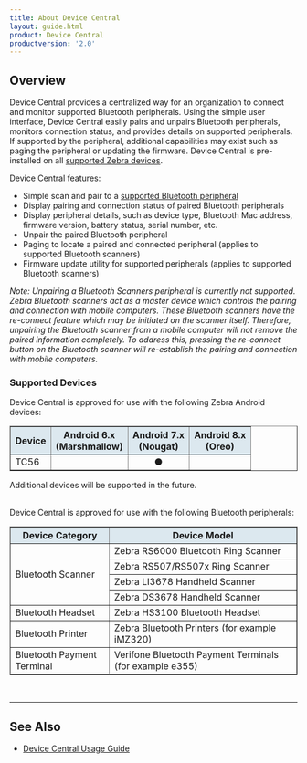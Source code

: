 ```yaml
---
title: About Device Central
layout: guide.html
product: Device Central
productversion: '2.0'
---
```


## Overview

Device Central provides a centralized way for an organization to connect and monitor supported Bluetooth peripherals.  Using the simple user interface, Device Central easily pairs and unpairs Bluetooth peripherals, monitors connection status, and provides details on supported peripherals. If supported by the peripheral, additional capabilities may exist such as paging the peripheral or updating the firmware. Device Central is pre-installed on all [supported Zebra devices](#supporteddevices).

Device Central features:

* Simple scan and pair to a [supported Bluetooth peripheral](#supporteddevices)
* Display pairing and connection status of paired Bluetooth peripherals
* Display peripheral details, such as device type, Bluetooth Mac address, firmware version, battery status, serial number, etc.
* Unpair the paired Bluetooth peripheral 
* Paging to locate a paired and connected peripheral (applies to supported Bluetooth scanners)
* Firmware update utility for supported peripherals (applies to supported Bluetooth scanners)

_Note: Unpairing a Bluetooth Scanners peripheral is currently not supported. Zebra Bluetooth scanners act as a master device which controls the pairing and connection with mobile computers. These Bluetooth scanners have the re-connect feature which may be initiated on the scanner itself. Therefore, unpairing the Bluetooth scanner from a mobile computer will not remove the paired information completely. To address this, pressing the re-connect button on the Bluetooth scanner will re-establish the pairing and connection with mobile computers._

### Supported Devices

Device Central is approved for use with the following Zebra Android devices:

<!--  ** Only TC56 N devices supported first **
<table class="facelift" style="width:100%" border="1" padding="5px">
  <tr bgcolor="#dce8ef">
    <th>Device</th>
    <th style="text-align:center">Android 5.x <br>(Lollipop)</th> 
    <th style="text-align:center">Android 6.x <br>(Marshmallow)</th>
    <th style="text-align:center">Android 7.x <br>(Nougat)</th>
    <th style="text-align:center">Android 8.x <br>(Oreo)</th>
  </tr>
  <tr>
    <td>MC33</td>
    <td></td>
    <td></td>
    <td style="text-align:center">&#x25cf;</td>
    <td style="text-align:center">&#x25cf;</td>
  </tr>
  <tr>
    <td>TC51/TC56</td>
    <td></td>
    <td style="text-align:center">&#x25cf;</td>
    <td style="text-align:center">&#x25cf;</td>
    <td style="text-align:center">&#x25cf;</td>
  </tr>
  <tr>
    <td>TC52/TC57</td>
    <td></td>
    <td></td>
    <td></td>
    <td style="text-align:center">&#x25cf;</td>
  </tr>
  <tr>
    <td>TC70x/TC75x</td>
    <td></td>
    <td style="text-align:center">&#x25cf;</td>
    <td style="text-align:center">&#x25cf;</td>
    <td style="text-align:center">&#x25cf;</td>
  </tr>
  <tr>
    <td>TC72/TC77</td>
    <td></td>
    <td></td>
    <td></td>
    <td style="text-align:center">&#x25cf;</td>
  </tr>
  <tr>
    <td>TC97</td>
    <td></td>
    <td></td>
    <td></td>
    <td style="text-align:center">&#x25cf;</td>
  </tr>
  <tr>
    <td>VC80x</td>
    <td></td>
    <td></td>
    <td style="text-align:center">&#x25cf;</td>
    <td style="text-align:center">&#x25cf;</td>
  </tr>
  <tr>
    <td>WT6000</td>
    <td style="text-align:center">&#x25cf;</td>
    <td style="text-align:center">&#x25cf;</td>
    <td style="text-align:center">&#x25cf;</td>
    <td></td>
  </tr>
</table>
-->
<table class="facelift" style="width:100%" border="1" padding="5px">
  <tr bgcolor="#dce8ef">
    <th>Device</th>
    <th style="text-align:center">Android 6.x <br>(Marshmallow)</th>
    <th style="text-align:center">Android 7.x <br>(Nougat)</th>
    <th style="text-align:center">Android 8.x <br>(Oreo)</th>
  </tr>
  
  <tr>
    <td>TC56</td>
    <td style="text-align:center"></td>
    <td style="text-align:center">&#x25cf;</td>
    <td style="text-align:center"></td>
  </tr>
</table>

Additional devices will be supported in the future.

<br>
Device Central is approved for use with the following Bluetooth peripherals:

<table class="facelift" style="width:100%" border="1" padding="5px">
  <tr bgcolor="#dce8ef">
    <th>Device Category</th>
    <th>Device Model</th>
  </tr>
  <tr>
    <td rowspan="4">Bluetooth Scanner</td>
    <td>Zebra RS6000 Bluetooth Ring Scanner</td>
  </tr>
  <tr>
    <td>Zebra RS507/RS507x Ring Scanner</td>
  </tr>
  <tr>
    <td>Zebra LI3678 Handheld Scanner</td>
  </tr>
  <tr>
    <td>Zebra DS3678 Handheld Scanner</td>
  </tr>
  <tr>
    <td>Bluetooth Headset</td>
    <td>Zebra HS3100 Bluetooth Headset</td>
  </tr>
  <tr>
    <td>Bluetooth Printer</td>
    <td>Zebra Bluetooth Printers (for example iMZ320)</td>
  </tr>
  <tr>
    <td>Bluetooth Payment Terminal</td>
    <td>Verifone Bluetooth Payment Terminals (for example e355)</td>
  </tr>
</table>

<br>

-----

## See Also

* [Device Central Usage Guide](../usage)

